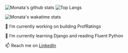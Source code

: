 
![Monata's github stats](https://github-stats-ecru.vercel.app/api?username=monata&count_private=true&theme=synthwave&show_icons=true&hide=stars)
![Top Langs](https://github-stats-ecru.vercel.app/api/top-langs/?username=monata&layout=compact&theme=synthwave&exclude_repo=coronavirus-tracker-cli,github-readme-stats)

![Monata's wakatime stats](https://github-stats-ecru.vercel.app/api/wakatime?username=Monata&theme=synthwave&compact=true)

🔭 I’m currently working on building ProfRatings

🌱 I’m currently learning Django and reading Fluent Python

📫 Reach me on [LinkedIn](https://www.linkedin.com/in/monata)
